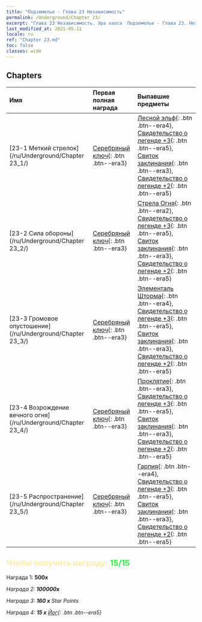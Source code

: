 ```yaml
---
title: "Подземелье - Глава 23 Независимость"
permalink: /Underground/Chapter 23/
excerpt: "Глава 23 Независимость. Эра хаоса  Подземелье - Глава 23. Независимость"
last_modified_at: 2021-05-11
locale: ru
ref: "Chapter 23.md"
toc: false
classes: wide
---
```


## Chapters

  | Имя |  Первая полная награда | Выпавшие предметы |
  |:------------|:------------|:------------| 
  | [23-1 Меткий стрелок](/ru/Underground/Chapter 23_1/) | [Серебряный ключ](/ItemsRU/con_693/){: .btn .btn--era3} | [Лесной эльф](/ItemsRU/unt_201/){: .btn .btn--era4}, [Свидетельство о легенде +3](/ItemsRU/mat_88/){: .btn .btn--era5}, [Свиток заклинания](/ItemsRU/con_694/){: .btn .btn--era3}, [Свидетельство о легенде +2](/ItemsRU/mat_81/){: .btn .btn--era5} |
  | [23-2 Сила обороны](/ru/Underground/Chapter 23_2/) | [Серебряный ключ](/ItemsRU/con_693/){: .btn .btn--era3} | [Стрела Огня](/ItemsRU/her_413/){: .btn .btn--era2}, [Свидетельство о легенде +3](/ItemsRU/mat_88/){: .btn .btn--era5}, [Свиток заклинания](/ItemsRU/con_694/){: .btn .btn--era3}, [Свидетельство о легенде +2](/ItemsRU/mat_81/){: .btn .btn--era5} |
  | [23-3 Громовое опустошение](/ru/Underground/Chapter 23_3/) | [Серебряный ключ](/ItemsRU/con_693/){: .btn .btn--era3} | [Элементаль Шторма](/ItemsRU/unt_263/){: .btn .btn--era4}, [Свидетельство о легенде +3](/ItemsRU/mat_88/){: .btn .btn--era5}, [Свиток заклинания](/ItemsRU/con_694/){: .btn .btn--era3}, [Свидетельство о легенде +2](/ItemsRU/mat_81/){: .btn .btn--era5} |
  | [23-4 Возрождение вечного огня](/ru/Underground/Chapter 23_4/) | [Серебряный ключ](/ItemsRU/con_693/){: .btn .btn--era3} | [Проклятие](/ItemsRU/her_410/){: .btn .btn--era3}, [Свидетельство о легенде +3](/ItemsRU/mat_88/){: .btn .btn--era5}, [Свиток заклинания](/ItemsRU/con_694/){: .btn .btn--era3}, [Свидетельство о легенде +2](/ItemsRU/mat_81/){: .btn .btn--era5} |
  | [23-5 Распространение](/ru/Underground/Chapter 23_5/) | [Серебряный ключ](/ItemsRU/con_693/){: .btn .btn--era3} | [Гарпия](/ItemsRU/unt_245/){: .btn .btn--era4}, [Свидетельство о легенде +3](/ItemsRU/mat_88/){: .btn .btn--era5}, [Свиток заклинания](/ItemsRU/con_694/){: .btn .btn--era3}, [Свидетельство о легенде +2](/ItemsRU/mat_81/){: .btn .btn--era5} |


## <span style="color: #ffeea0">Чтобы получить награду: </span><span style="color: #27f73a">15/15</span>

 Награда 1:  **500x** <i class="fas fa-gem"/>

 Награда 2:  **100000x** <i class="fas fa-coins"/>

 Награда 3: **160 x** Star Points

 Награда 4: **15 x** [Йог](/ItemsRU/her_377/){: .btn .btn--era5}

